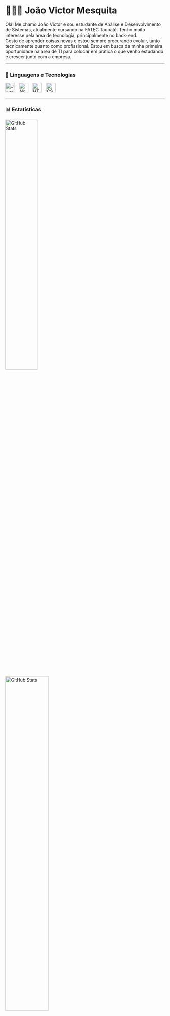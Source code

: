 # 👩🏻‍💻 João Victor Mesquita

Olá! Me chamo João Victor e sou estudante de Análise e Desenvolvimento de Sistemas, atualmente cursando na FATEC Taubaté. Tenho muito interesse pela área de tecnologia, principalmente no back-end.
<br>
Gosto de aprender coisas novas e estou sempre procurando evoluir, tanto tecnicamente quanto como profissional. Estou em busca da minha primeira oportunidade na área de TI para colocar em prática o que venho estudando e crescer junto com a empresa.

---

### 🤖 Linguagens e Tecnologias

<img 
    align="left" 
    alt="JavaScript" 
    title="JavaScript"
    width="30px" 
    style="padding-right: 10px;" 
    src="https://cdn.jsdelivr.net/gh/devicons/devicon@latest/icons/javascript/javascript-original.svg" 
/>
<img 
    align="left" 
    alt="Node.js" 
    title="Node.js"
    width="30px" 
    style="padding-right: 10px;" 
    src="https://cdn.jsdelivr.net/gh/devicons/devicon@latest/icons/nodejs/nodejs-original.svg"
/>
<img 
    align="left" 
    alt="HTML"
    title="HTML" 
    width="30px" 
    style="padding-right: 10px;" 
    src="https://cdn.jsdelivr.net/gh/devicons/devicon@latest/icons/html5/html5-original.svg" 
/>
<img 
    align="left" 
    alt="CSS" 
    title="CSS"
    width="30px" 
    style="padding-right: 10px;" 
    src="https://cdn.jsdelivr.net/gh/devicons/devicon@latest/icons/css3/css3-original.svg" 
/>

<br>
<br>

---

### 📊 Estatísticas

<p>
  <img 
    align="left" 
    alt="GitHub Stats" 
    height="45%" 
    style="padding-right: 10px;" 
    src="https://github-readme-stats.vercel.app/api?username=joaomesquita01&show_icons=true&theme=tokyonight&include_all_commits=true&locale=pt-br" 
  />

<img 
      align="left" 
      alt="GitHub Stats" 
      height="52%" 
      src="https://github-readme-stats.vercel.app/api/top-langs/?username=joaomesquita01&theme=tokyonight&layout=compact&custom_title=Tecnologias&langs_count=9" 
  />
